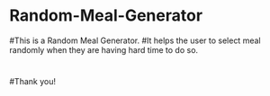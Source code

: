 # Random-Meal-Generator

#This is a Random Meal Generator.
#It helps the user to select meal randomly when they are having hard time to do so.
#
#Thank you!
